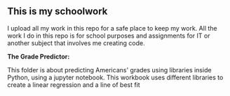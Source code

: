 ## This is my schoolwork

I upload all my work in this repo for a safe place to keep my work. All the work I do in this repo is for school purposes and assignments for IT or another subject that involves me creating code. 

**The Grade Predictor:** 

This folder is about predicting Americans' grades using libraries inside Python, using a jupyter notebook. This workbook uses different libraries to create a linear regression and a line of best fit 
